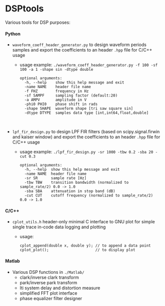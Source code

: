 # DSPtools

Various tools for DSP purposes:

#### Python

* `waveform_coeff_header_generator.py` to design waveform periods samples and export the coefficients to an header `.hpp` file for C/C++ usage

  * usage example: `./waveform_coeff_header_generator.py -f 100 -sf 100 -a 1 -shape sin -dtype double`

    ```
    optional arguments:
      -h, --help    show this help message and exit
      -name NAME    header file name
      -f FHZ        frequency in Hz
      -sf SAMPF     sampling factor (default:20)
      -a AMPV       amplitude in V
      -phi0 PHI0    phase shift in rads
      -shape SHAPE  waveform shape [tri saw square sin]
      -dtype DTYPE  samples data type [int,int64,float,double]
    ```

    ​


* `lpf_fir_design.py` to design LPF FIR filters (based on scipy.signal.firwin and kaiser window) and export the coefficients to an header `.hpp` file for C/C++ usage

  * usage example: `./lpf_fir_design.py -sr 1000 -tbw 0.2 -sba 20 -cut 0.3`

    ```
    optional arguments:
      -h, --help  show this help message and exit
      -name NAME  header file name
      -sr SR      sample rate [Hz]
      -tbw TBW    transition bandwidth (normalized to sample_rate/2) 0.0 -> 1.0
      -sba SBA    attenuation in stop band (dB)
      -cut CUT    cutoff frequency (normalized to sample_rate/2) 0.0 -> 1.0
    ```



#### C/C++

* `cplot_utils.h` header-only minimal C interface to GNU plot for simple single trace in-code data logging and plotting

  * usage:

    ```
    cplot_append(double x, double y); // to append a data point
    cplot_plot(); 					  // to display plot
    ```



#### Matlab

* Various DSP functions in `./Matlab/`
  * clark/inverse clark transform
  * park/inverse park transform
  * lti system delay and distortion measure
  * simplified FFT plot interface
  * phase equalizer filter designer

